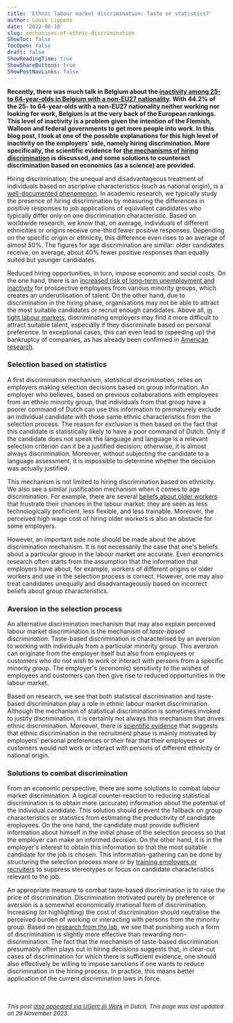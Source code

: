 ```yaml
---
title: 'Ethnic labour market discrimination: Taste or statistics?'
author: Louis Lippens
date: '2022-06-10'
slug: mechanisms-of-ethnic-discrimination
ShowToc: false
TocOpen: false
draft: false
ShowReadingTime: true
ShowShareButtons: true
ShowPostNavLinks: false
---
```



**Recently, there was much talk in Belgium about the [inactivity among 25- to 64-year-olds in Belgium with a non-EU27 nationality](https://bit.ly/SUGAW5-LL). With 44.2% of the 25- to 64-year-olds with a non-EU27 nationality neither working nor looking for work, Belgium is at the very back of the European rankings. This level of inactivity is a problem given the intention of the Flemish, Walloon and federal governments to get more people into work. In this blog post, I look at one of the possible explanations for this high level of inactivity on the employers' side, namely hiring discrimination. More specifically, the scientific evidence for [the mechanisms of hiring discrimination](https://bit.ly/mechanisms-discrimination-jems) is discussed, and some solutions to counteract discrimination based on economics (as a science) are provided.**

Hiring discrimination, the unequal and disadvantageous treatment of individuals based on ascriptive characteristics (such as national origin), is a [well-documented phenomenon](https://bit.ly/state-of-hiring-discrimination-iza). In academic research, we typically study the presence of hiring discrimination by measuring the differences in positive responses to job applications of equivalent candidates who typically differ only on one discrimination characteristic. Based on worldwide research, we know that, on average, individuals of different ethnicities or origins receive one-third fewer positive responses. Depending on the specific origin or ethnicity, this difference even rises to an average of almost 50%. The figures for age discrimination are similar: older candidates receive, on average, about 40% fewer positive responses than equally suited but younger candidates.

Reduced hiring opportunities, in turn, impose economic and social costs. On the one hand, there is an [increased risk of long-term unemployment and inactivity](https://doi.org/10.1787/0c0cc42a-en) for prospective employees from various minority groups, which creates an underutilisation of talent. On the other hand, due to discrimination in the hiring phase, organisations may not be able to attract the most suitable candidates or recruit enough candidates. Above all, [in tight labour markets](https://doi.org/10.1177/0019793915570873), discriminating employers may find it more difficult to attract suitable talent, especially if they discriminate based on personal preference. In exceptional cases, this can even lead to (speeding up) the bankruptcy of companies, as has already been confirmed in [American research](https://doi.org/10.15195/v3.a36).

### Selection based on statistics

A first discrimination mechanism, *statistical discrimination*, relies on employers making selection decisions based on group information. An employer who believes, based on previous collaborations with employees from an ethnic minority group, that individuals from that group have a poorer command of Dutch can use this information to prematurely exclude an individual candidate with those same ethnic characteristics from the selection process. The reason for exclusion is then based on the fact that this candidate is statistically likely to have a poor command of Dutch. Only if the candidate does not speak the language and language is a relevant selection criterion can it be a justified decision; otherwise, it is almost always discrimination. Moreover, without subjecting the candidate to a language assessment, it is impossible to determine whether the decision was actually justified.

This mechanism is not limited to hiring discrimination based on ethnicity. We also see a similar justification mechanism when it comes to age discrimination. For example, there are several [beliefs about older workers](https://doi.org/10.1016/j.labeco.2021.102003) that frustrate their chances in the labour market: they are seen as less technologically proficient, less flexible, and less trainable. Moreover, the perceived high wage cost of hiring older workers is also an obstacle for some employers.

However, an important side note should be made about the above discrimination mechanism. It is not necessarily the case that one's beliefs about a particular group in the labour market are accurate. Even economics research often starts from the assumption that the information that employers have about, for example, workers of different origins or older workers and use in the selection process is correct. However, one may also treat candidates unequally and disadvantageously based on incorrect beliefs about group characteristics.

### Aversion in the selection process

An alternative discrimination mechanism that may also explain perceived labour market discrimination is the mechanism of *taste-based discrimination*. Taste-based discrimination is characterised by an aversion to working with individuals from a particular minority group. This aversion can originate from the employer itself but also from employees or customers who do not wish to work or interact with persons from a specific minority group. The employer's (economic) sensitivity to the wishes of employees and customers can then give rise to reduced opportunities in the labour market.

Based on research, we see that both statistical discrimination and taste-based discrimination play a role in ethnic labour market discrimination. Although the mechanism of statistical discrimination is sometimes invoked to justify discrimination, it is certainly not always this mechanism that drives ethnic discrimination. Moreover, there is [scientific evidence](https://bit.ly/mechanisms-discrimination-jems) that suggests that ethnic discrimination in the recruitment phase is mainly motivated by employers' personal preferences or their fear that their employees or customers would not work or interact with persons of different ethnicity or national origin.

### Solutions to combat discrimination

From an economic perspective, there are some solutions to combat labour market discrimination. A logical counter-reaction to reducing statistical discrimination is to obtain more (accurate) information about the potential of the individual candidate. This solution should prevent the fallback on group characteristics or statistics from estimating the productivity of candidate employees. On the one hand, the candidate must provide sufficient information about himself in the initial phase of the selection process so that the employer can make an informed decision. On the other hand, it is in the employer's interest to obtain this information so that the most suitable candidate for the job is chosen. This information-gathering can be done by structuring the selection process more or by [training employers or recruiters](https://doi.org/10.1080/1359432X.2020.1756907) to suppress stereotypes or focus on candidate characteristics relevant to the job.

An appropriate measure to combat taste-based discrimination is to raise the price of discrimination. Discrimination motivated purely by preference or aversion is a somewhat economically irrational form of discrimination. Increasing (or highlighting) the cost of discrimination should neutralise the perceived burden of working or interacting with persons from the minority group. Based on [research from the lab](https://doi.org/10.1080/1369183X.2022.2050191), we see that punishing such a form of discrimination is slightly more effective than rewarding non-discrimination. The fact that the mechanism of taste-based discrimination presumably often plays out in hiring decisions suggests that, in clear-cut cases of discrimination for which there is sufficient evidence, one should also effectively be willing to impose sanctions if one wants to reduce discrimination in the hiring process. In practice, this means better application of the current discrimination laws in force. 

<br></br>
<font size="2"> _This post [also appeared via UGent @ Work](https://www.ugent.be/ugentatwork/nl/blog/blog-27.htm) in Dutch. This page was last updated on 29 November 2023._ <font>
